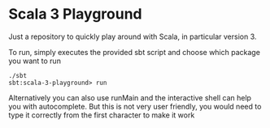 # Scala 3 Playground

Just a repository to quickly play around with Scala, in particular version 3.

To run, simply executes the provided sbt script and choose which package you want to run
```
./sbt
sbt:scala-3-playground> run
```

Alternatively you can also use runMain and the interactive shell can help you with autocomplete.
But this is not very user friendly, you would need to type it correctly from the first character to make it work
